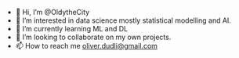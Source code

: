- 👋 Hi, I’m @OldytheCity
- 👀 I’m interested in data science mostly statistical modelling and AI.
- 🌱 I’m currently learning ML and DL
- 💞️ I’m looking to collaborate on my own projects.
- 📫 How to reach me oliver.dudli@gmail.com

<!---
OldytheCity/OldytheCity is a ✨ special ✨ repository because its `README.md` (this file) appears on your GitHub profile.
You can click the Preview link to take a look at your changes.
--->
